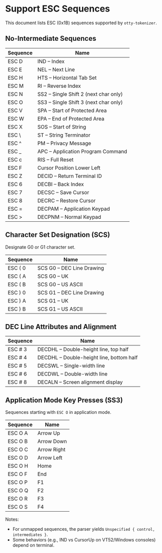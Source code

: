 # Support ESC Sequences

This document lists ESC (0x1B) sequences supported by `otty-tokenizer`.

## No-Intermediate Sequences

| Sequence | Name |
|---|---|
| ESC D | IND – Index |
| ESC E | NEL – Next Line |
| ESC H | HTS – Horizontal Tab Set |
| ESC M | RI – Reverse Index |
| ESC N | SS2 – Single Shift 2 (next char only) |
| ESC O | SS3 – Single Shift 3 (next char only) |
| ESC V | SPA – Start of Protected Area |
| ESC W | EPA – End of Protected Area |
| ESC X | SOS – Start of String |
| ESC \ | ST – String Terminator |
| ESC ^ | PM – Privacy Message |
| ESC _ | APC – Application Program Command |
| ESC c | RIS – Full Reset |
| ESC F | Cursor Position Lower Left |
| ESC Z | DECID – Return Terminal ID |
| ESC 6 | DECBI – Back Index |
| ESC 7 | DECSC – Save Cursor |
| ESC 8 | DECRC – Restore Cursor |
| ESC = | DECPAM – Application Keypad |
| ESC > | DECPNM – Normal Keypad |

## Character Set Designation (SCS)

Designate G0 or G1 character set.

| Sequence | Name |
|---|---|
| ESC ( 0 | SCS G0 – DEC Line Drawing |
| ESC ( A | SCS G0 – UK |
| ESC ( B | SCS G0 – US ASCII |
| ESC ) 0 | SCS G1 – DEC Line Drawing |
| ESC ) A | SCS G1 – UK |
| ESC ) B | SCS G1 – US ASCII |

## DEC Line Attributes and Alignment

| Sequence | Name |
|---|---|
| ESC # 3 | DECDHL – Double-height line, top half |
| ESC # 4 | DECDHL – Double-height line, bottom half |
| ESC # 5 | DECSWL – Single-width line |
| ESC # 6 | DECDWL – Double-width line |
| ESC # 8 | DECALN – Screen alignment display |

## Application Mode Key Presses (SS3)

Sequences starting with `ESC O` in application mode.

| Sequence | Name |
|---|---|
| ESC O A | Arrow Up |
| ESC O B | Arrow Down |
| ESC O C | Arrow Right |
| ESC O D | Arrow Left |
| ESC O H | Home |
| ESC O F | End |
| ESC O P | F1 |
| ESC O Q | F2 |
| ESC O R | F3 |
| ESC O S | F4 |

Notes:
- For unmapped sequences, the parser yields `Unspecified { control, intermediates }`.
- Some behaviors (e.g., IND vs CursorUp on VT52/Windows consoles) depend on terminal.
